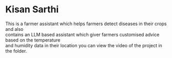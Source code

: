 # Kisan Sarthi
This is a farmer assistant which helps farmers detect diseases in their crops and also  
contains an LLM based assistant which giver farmers customised advice based on the temperature  
and humidity data in their location you can view the video of the project in the folder.
